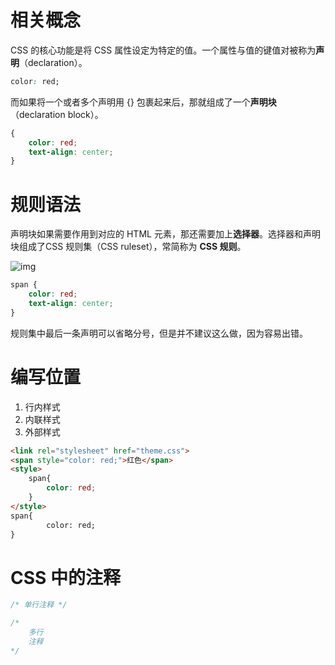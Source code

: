 # 相关概念

CSS 的核心功能是将 CSS 属性设定为特定的值。一个属性与值的键值对被称为**声明**（declaration）。

```css
color: red;
```

而如果将一个或者多个声明用 {} 包裹起来后，那就组成了一个**声明块**（declaration block）。

```css
{
    color: red;
    text-align: center;
}
```

# 规则语法

声明块如果需要作用到对应的 HTML 元素，那还需要加上**选择器**。选择器和声明块组成了CSS 规则集（CSS ruleset），常简称为 **CSS 规则**。

![img](./../images/1662018709806-37a9e202-e74d-45c9-9b4f-ecd0c2e15866.png)

```css
span {
    color: red;
    text-align: center;
}
```

规则集中最后一条声明可以省略分号，但是并不建议这么做，因为容易出错。

# 编写位置

1. 行内样式
2. 内联样式
3. 外部样式

```html
<link rel="stylesheet" href="theme.css">
<span style="color: red;">红色</span>
<style>
	span{
		color: red;
	}
</style>
span{
		color: red;
}
```

# CSS 中的注释

```css
/* 单行注释 */

/*
    多行
    注释
*/
```